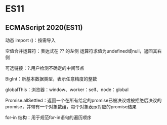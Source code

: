 # ES11

## ECMAScript 2020(ES11)

动态 import ()：按需导入

空值合并运算符：表达式在 ?? 的左侧 运算符求值为undefined或null，返回其右侧

可选链接：?.用户检测不确定的中间节点

BigInt：新基本数据类型，表示任意精度的整数

globalThis：浏览器：window、worker：self、node：global

Promise.allSettled：返回一个在所有给定的promise已被决议或被拒绝后决议的promise，并带有一个对象数组，每个对象表示对应的promise结果

for-in 结构：用于规范for-in语句的遍历顺序
